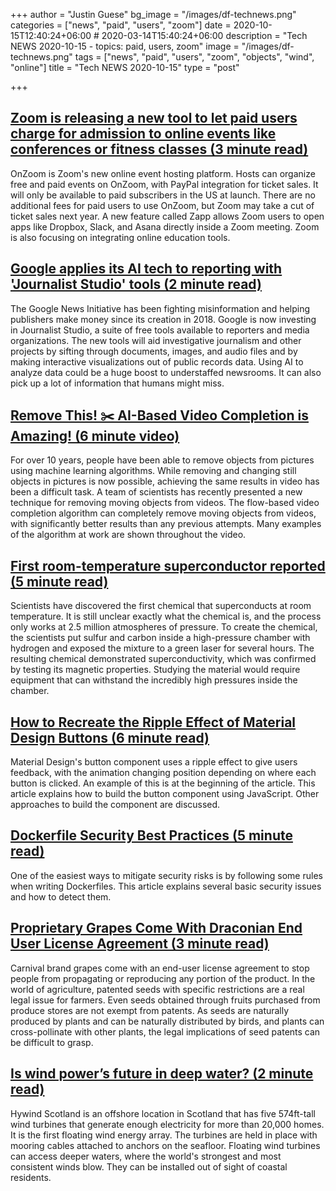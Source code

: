 +++
author = "Justin Guese"
bg_image = "/images/df-technews.png"
categories = ["news", "paid", "users", "zoom"]
date = 2020-10-15T12:40:24+06:00 # 2020-03-14T15:40:24+06:00
description = "Tech NEWS 2020-10-15 - topics: paid, users, zoom"
image = "/images/df-technews.png"
tags = ["news", "paid", "users", "zoom", "objects", "wind", "online"]
title = "Tech NEWS 2020-10-15"
type = "post"

+++

## [Zoom is releasing a new tool to let paid users charge for admission to online events like conferences or fitness classes (3 minute read)](https://www.businessinsider.com/zoom-announces-new-online-event-platform-onzoom-third-party-apps-2020-10?op=1&scrolla=5eb6d68b7fedc32c19ef33b4/1/010001752bbbebc6-e25b615a-6bbf-4ad2-b0ef-db2166d38419-000000/5x25_eRSpHknT_SgkTZWsQf70hKBCToMjq-zvSxvAbw=163)

OnZoom is Zoom's new online event hosting platform. Hosts can organize free and paid events on OnZoom, with PayPal integration for ticket sales. It will only be available to paid subscribers in the US at launch. There are no additional fees for paid users to use OnZoom, but Zoom may take a cut of ticket sales next year. A new feature called Zapp allows Zoom users to open apps like Dropbox, Slack, and Asana directly inside a Zoom meeting. Zoom is also focusing on integrating online education tools.

## [Google applies its AI tech to reporting with 'Journalist Studio' tools (2 minute read)](https://www.engadget.com/google-journalist-studio-pinpoint-110047367.html/1/010001752bbbebc6-e25b615a-6bbf-4ad2-b0ef-db2166d38419-000000/gFZb9OsfuEUgRMXEvmbrEr88CP6bHaLK3pGePTkAiws=163)

The Google News Initiative has been fighting misinformation and helping publishers make money since its creation in 2018. Google is now investing in Journalist Studio, a suite of free tools available to reporters and media organizations. The new tools will aid investigative journalism and other projects by sifting through documents, images, and audio files and by making interactive visualizations out of public records data. Using AI to analyze data could be a huge boost to understaffed newsrooms. It can also pick up a lot of information that humans might miss.

## [Remove This! ✂️ AI-Based Video Completion is Amazing! (6 minute video)](https://www.youtube.com/watch?v=86QU7_SF16Q/1/010001752bbbebc6-e25b615a-6bbf-4ad2-b0ef-db2166d38419-000000/cMtjnEdU5p54u77hq58k_9aVHF3ynkEBCyAbYHrNYdM=163)

For over 10 years, people have been able to remove objects from pictures using machine learning algorithms. While removing and changing still objects in pictures is now possible, achieving the same results in video has been a difficult task. A team of scientists has recently presented a new technique for removing moving objects from videos. The flow-based video completion algorithm can completely remove moving objects from videos, with significantly better results than any previous attempts. Many examples of the algorithm at work are shown throughout the video.

## [First room-temperature superconductor reported (5 minute read)](https://arstechnica.com/science/2020/10/high-pressure-superconductors-reach-room-temperature//1/010001752bbbebc6-e25b615a-6bbf-4ad2-b0ef-db2166d38419-000000/xrWtEHZaNAzputiLB63g2xnpD1S0fpTulDDUyXdrHyg=163)

Scientists have discovered the first chemical that superconducts at room temperature. It is still unclear exactly what the chemical is, and the process only works at 2.5 million atmospheres of pressure. To create the chemical, the scientists put sulfur and carbon inside a high-pressure chamber with hydrogen and exposed the mixture to a green laser for several hours. The resulting chemical demonstrated superconductivity, which was confirmed by testing its magnetic properties. Studying the material would require equipment that can withstand the incredibly high pressures inside the chamber.

## [How to Recreate the Ripple Effect of Material Design Buttons (6 minute read)](https://css-tricks.com/how-to-recreate-the-ripple-effect-of-material-design-buttons//1/010001752bbbebc6-e25b615a-6bbf-4ad2-b0ef-db2166d38419-000000/rN6K-Jq_zOXpoJEtdJ7NKMfEeoRZ5DDx8tddZ-LtCGE=163)

Material Design's button component uses a ripple effect to give users feedback, with the animation changing position depending on where each button is clicked. An example of this is at the beginning of the article. This article explains how to build the button component using JavaScript. Other approaches to build the component are discussed.

## [Dockerfile Security Best Practices (5 minute read)](https://cloudberry.engineering/article/dockerfile-security-best-practices//1/010001752bbbebc6-e25b615a-6bbf-4ad2-b0ef-db2166d38419-000000/nMAUwl1fLDohSl6ABwhy0hYY94m7zbPTcgUlBXm0btw=163)

One of the easiest ways to mitigate security risks is by following some rules when writing Dockerfiles. This article explains several basic security issues and how to detect them.

## [Proprietary Grapes Come With Draconian End User License Agreement (3 minute read)](https://www.vice.com/en/article/m7jm4y/proprietary-grapes-come-with-draconian-end-user-license-agreement/1/010001752bbbebc6-e25b615a-6bbf-4ad2-b0ef-db2166d38419-000000/N-o_XWqnYx9xIcfp9x-uRKTz2_o3iN5szOrq5SKnEAo=163)

Carnival brand grapes come with an end-user license agreement to stop people from propagating or reproducing any portion of the product. In the world of agriculture, patented seeds with specific restrictions are a real legal issue for farmers. Even seeds obtained through fruits purchased from produce stores are not exempt from patents. As seeds are naturally produced by plants and can be naturally distributed by birds, and plants can cross-pollinate with other plants, the legal implications of seed patents can be difficult to grasp.

## [Is wind power’s future in deep water? (2 minute read)](https://www.bbc.com/future/article/20201013-is-wind-powers-future-in-deep-water/1/010001752bbbebc6-e25b615a-6bbf-4ad2-b0ef-db2166d38419-000000/3aly_qiTGpQNrtjopqR-4wjpUsr0MtoVJmU_AFEeJ-s=163)

Hywind Scotland is an offshore location in Scotland that has five 574ft-tall wind turbines that generate enough electricity for more than 20,000 homes. It is the first floating wind energy array. The turbines are held in place with mooring cables attached to anchors on the seafloor. Floating wind turbines can access deeper waters, where the world's strongest and most consistent winds blow. They can be installed out of sight of coastal residents.

